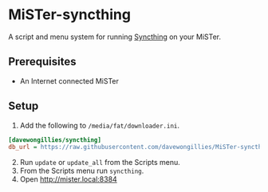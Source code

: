 # MiSTer-syncthing

A script and menu system for running [Syncthing](https://syncthing.net/) on your MiSTer.

## Prerequisites

* An Internet connected MiSTer

## Setup

1. Add the following to `/media/fat/downloader.ini`.

```ini
[davewongillies/syncthing]
db_url = https://raw.githubusercontent.com/davewongillies/MiSTer-syncthing/db/db.json.zip
```

2. Run `update` or `update_all` from the Scripts menu.
3. From the Scripts menu run `syncthing`.
4. Open http://mister.local:8384
